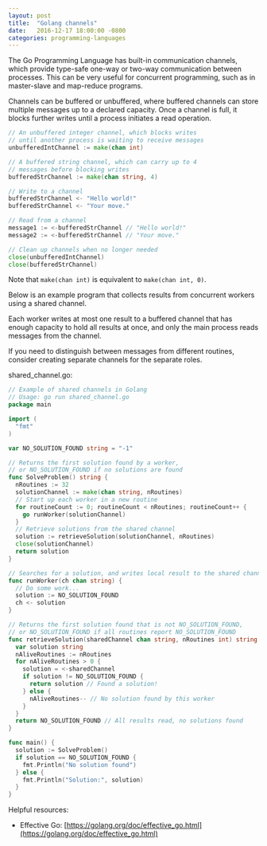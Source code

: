 ```yaml
---
layout: post
title:  "Golang channels"
date:   2016-12-17 18:00:00 -0800
categories: programming-languages
---
```


The Go Programming Language has built-in communication channels, which provide type-safe one-way or two-way communication between processes.  This can be very useful for concurrent programming, such as in master-slave and map-reduce programs.

Channels can be buffered or unbuffered, where buffered channels can store multiple messages up to a declared capacity.  Once a channel is full, it blocks further writes until a process initiates a read operation.

```go
// An unbuffered integer channel, which blocks writes
// until another process is waiting to receive messages
unbufferedIntChannel := make(chan int)

// A buffered string channel, which can carry up to 4
// messages before blocking writes
bufferedStrChannel := make(chan string, 4)

// Write to a channel
bufferedStrChannel <- "Hello world!"
bufferedStrChannel <- "Your move."

// Read from a channel
message1 := <-bufferedStrChannel // "Hello world!"
message2 := <-bufferedStrChannel // "Your move."

// Clean up channels when no longer needed
close(unbufferedIntChannel)
close(bufferedStrChannel)
```

Note that ```make(chan int)``` is equivalent to ```make(chan int, 0)```.

Below is an example program that collects results from concurrent workers using a shared channel.

Each worker writes at most one result to a buffered channel that has enough capacity to hold all results at once, and only the main process reads messages from the channel.

If you need to distinguish between messages from different routines, consider creating separate channels for the separate roles.

shared_channel.go:

```go
// Example of shared channels in Golang
// Usage: go run shared_channel.go
package main

import (
  "fmt"
)

var NO_SOLUTION_FOUND string = "-1"

// Returns the first solution found by a worker,
// or NO_SOLUTION_FOUND if no solutions are found
func SolveProblem() string {
  nRoutines := 32
  solutionChannel := make(chan string, nRoutines)
  // Start up each worker in a new routine
  for routineCount := 0; routineCount < nRoutines; routineCount++ {
    go runWorker(solutionChannel)
  }
  // Retrieve solutions from the shared channel
  solution := retrieveSolution(solutionChannel, nRoutines)
  close(solutionChannel)
  return solution
}

// Searches for a solution, and writes local result to the shared channel
func runWorker(ch chan string) {
  // Do some work...
  solution := NO_SOLUTION_FOUND
  ch <- solution
}

// Returns the first solution found that is not NO_SOLUTION_FOUND,
// or NO_SOLUTION_FOUND if all routines report NO_SOLUTION_FOUND
func retrieveSolution(sharedChannel chan string, nRoutines int) string {
  var solution string
  nAliveRoutines := nRoutines
  for nAliveRoutines > 0 {
    solution = <-sharedChannel
    if solution != NO_SOLUTION_FOUND {
      return solution // Found a solution!
    } else {
      nAliveRoutines-- // No solution found by this worker
    }
  }
  return NO_SOLUTION_FOUND // All results read, no solutions found
}

func main() {
  solution := SolveProblem()
  if solution == NO_SOLUTION_FOUND {
    fmt.Println("No solution found")
  } else {
    fmt.Println("Solution:", solution)
  }
}
```

Helpful resources:

* Effective Go: [https://golang.org/doc/effective_go.html](https://golang.org/doc/effective_go.html)
